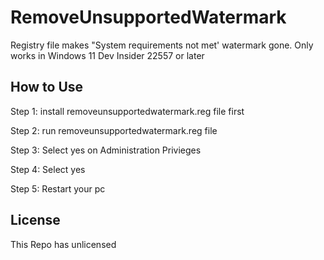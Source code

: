 # RemoveUnsupportedWatermark
Registry file makes "System requirements not met' watermark gone. Only works in Windows 11 Dev Insider 22557 or later

## How to Use

Step 1: install removeunsupportedwatermark.reg file first

Step 2: run removeunsupportedwatermark.reg file

Step 3: Select yes on Administration Privieges

Step 4: Select yes

Step 5: Restart your pc

## License

This Repo has unlicensed
